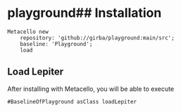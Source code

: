 # playground## Installation```stMetacello new	repository: 'github://girba/playground:main/src';	baseline: 'Playground';	load```## Load Lepiter				After installing with Metacello, you will be able to execute```#BaselineOfPlayground asClass loadLepiter```